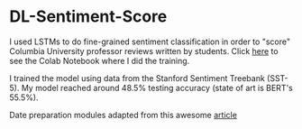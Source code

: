 # DL-Sentiment-Score

I used LSTMs to do fine-grained sentiment classification in order to "score" Columbia University professor reviews written by students. 
Click [here](https://colab.research.google.com/drive/1amXymLdl1eCU2Z7tRg-zVaOggycDJSH5) to see the Colab Notebook where I did the training.

I trained the model using data from the Stanford Sentiment Treebank (SST-5). 
My model reached around 48.5% testing accuracy (state of art is BERT's 55.5%).

Date preparation modules adapted from this awesome [article](https://towardsdatascience.com/sentiment-analysis-for-text-with-deep-learning-2f0a0c6472b5)
